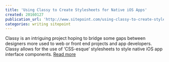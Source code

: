 ```yaml
---
title: 'Using Classy to Create Stylesheets for Native iOS Apps'
created: 20160127
publication_url: 'http://www.sitepoint.com/using-classy-to-create-stylesheets-for-native-ios-apps/'
categories: writing sitepoint
---
```


Classy is an intriguing project hoping to bridge some gaps between designers more used to web or front end projects and app developers. Classy allows for the use of ‘CSS-esque’ stylesheets to style native iOS app interface components. [Read more](http://www.sitepoint.com/using-classy-to-create-stylesheets-for-native-ios-apps/)
